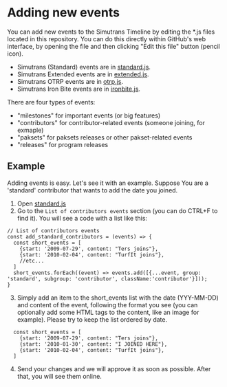 # Adding new events

You can add new events to the Simutrans Timeline by editing the *.js files located in this repository. You can do this directly within GitHub's web interface, by opening the file and then clicking "Edit this file" button (pencil icon).
- Simutrans (Standard) events are in [standard.js](./standard.js).
- Simutrans Extended events are in [extended.js](./extended.js).
- Simutrans OTRP events are in [otrp.js](./otrp.js).
- Simutrans Iron Bite events are in [ironbite.js](./ironbite.js).

There are four types of events:
- "milestones" for important events (or big features)
- "contributors" for contributor-related events (someone joining, for exmaple)
- "paksets" for paksets releases or other pakset-related events
- "releases" for program releases

## Example
Adding events is easy. Let's see it with an example. Suppose You are a 'standard' contributor that wants to add the date you joined.
1. Open [standard.js](./standard.js)
2. Go to the ``List of contributors events`` section (you can do CTRL+F to find it). You will see a code with a list like this:
```
// List of contributors events
const add_standard_contributors = (events) => {
  const short_events = [
    {start: '2009-07-29', content: "Ters joins"},
    {start: '2010-02-04', content: "TurfIt joins"},
    //etc...
  ]
  short_events.forEach((event) => events.add([{...event, group: 'standard', subgroup: 'contributor', className:'contributor'}]));
}
```
3. Simply add an item to the short_events list with the date (YYY-MM-DD) and content of the event, following the format you see (you can optionally add some HTML tags to the content, like an image for example). Please try to keep the list ordered by date.
```
  const short_events = [
    {start: '2009-07-29', content: "Ters joins"},
    {start: '2010-01-30', content: "I JOINED HERE"},
    {start: '2010-02-04', content: "TurfIt joins"},
  ]
```
4. Send your changes and we will approve it as soon as possible. After that, you will see them online.
